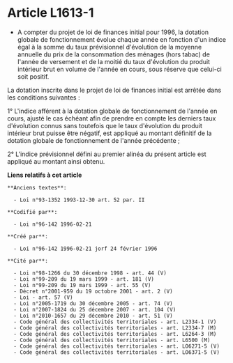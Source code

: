 # Article L1613-1

- A compter du projet de loi de finances initial pour 1996, la dotation globale de fonctionnement évolue chaque année en
fonction d'un indice égal à la somme du taux prévisionnel d'évolution de la moyenne annuelle du prix de la consommation des
ménages (hors tabac) de l'année de versement et de la moitié du taux d'évolution du produit intérieur brut en volume de
l'année en cours, sous réserve que celui-ci soit positif.

La dotation inscrite dans le projet de loi de finances initial est arrêtée dans les conditions suivantes :

1° L'indice afférent à la dotation globale de fonctionnement de l'année en cours, ajusté le cas échéant afin de prendre en
compte les derniers taux d'évolution connus sans toutefois que le taux d'évolution du produit intérieur brut puisse être
négatif, est appliqué au montant définitif de la dotation globale de fonctionnement de l'année précédente ;

2° L'indice prévisionnel défini au premier alinéa du présent article est appliqué au montant ainsi obtenu.

**Liens relatifs à cet article**

	**Anciens textes**:

	  - Loi n°93-1352 1993-12-30 art. 52 par. II

	**Codifié par**:

	  - Loi n°96-142 1996-02-21

	**Créé par**:

	  - Loi n°96-142 1996-02-21 jorf 24 février 1996

	**Cité par**:

	  - Loi n°98-1266 du 30 décembre 1998 - art. 44 (V)
	  - Loi n°99-209 du 19 mars 1999 - art. 181 (V)
	  - Loi n°99-209 du 19 mars 1999 - art. 55 (V)
	  - Décret n°2001-959 du 19 octobre 2001 - art. 2 (V)
	  - Loi - art. 57 (V)
	  - Loi n°2005-1719 du 30 décembre 2005 - art. 74 (V)
	  - Loi n°2007-1824 du 25 décembre 2007 - art. 104 (V)
	  - Loi n°2010-1657 du 29 décembre 2010 - art. 51 (V)
	  - Code général des collectivités territoriales - art. L2334-1 (V)
	  - Code général des collectivités territoriales - art. L2334-7 (M)
	  - Code général des collectivités territoriales - art. L6264-3 (M)
	  - Code général des collectivités territoriales - art. L6500 (M)
	  - Code général des collectivités territoriales - art. LO6271-5 (V)
	  - Code général des collectivités territoriales - art. LO6371-5 (V)
